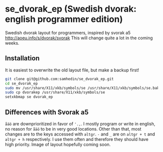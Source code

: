 # se_dvorak_ep (Swedish dvorak: english programmer edition)
Swedish dvorak layout for programmers, inspired by svorak a5 http://aoeu.info/s/dvorak/svorak
This will change quite a lot in the coming weeks.
## Installation
It is easiest to overwrite the old layout file, but make a backup first!
``` bash
git clone git@github.com:samhedin/se_dvorak_ep.git
cd se_dvorak_ep
sudo mv /usr/share/X11/xkb/symbols/se /usr/share/X11/xkb/symbols/se.bak
sudo cp dvorakep /usr/share/X11/xkb/symbols/se
setxkbmap se dvorak_ep
```

## Differences with Svorak a5
`åäö` are downprioritized in favor of `'.,`. I mostly program or write in english, no reason for `åäö` to be in very good locations.
Other than that, most changes are to the keys accessed with `altgr`.
`-` and `_` are on `altgr + t` and `altgr + h` respectively. I use them often and therefore they should have high priority.
Image of layout hopefully coming soon.
